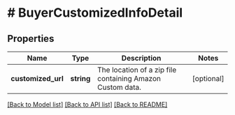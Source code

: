 # # BuyerCustomizedInfoDetail

## Properties

Name | Type | Description | Notes
------------ | ------------- | ------------- | -------------
**customized_url** | **string** | The location of a zip file containing Amazon Custom data. | [optional]

[[Back to Model list]](../../README.md#models) [[Back to API list]](../../README.md#endpoints) [[Back to README]](../../README.md)
